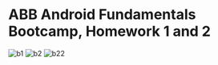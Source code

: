 <h1>ABB Android Fundamentals Bootcamp, Homework 1 and 2</h1>

![b1](https://user-images.githubusercontent.com/73391896/206903061-f0f9c681-b6f9-45d5-8007-efd691c1beff.png)
![b2](https://user-images.githubusercontent.com/73391896/206903065-0f309cd7-af19-4e4e-870d-2f19b3c8e599.png)
![b22](https://user-images.githubusercontent.com/73391896/206903067-b960e74c-debb-4999-bc1e-bbace741b738.png)
